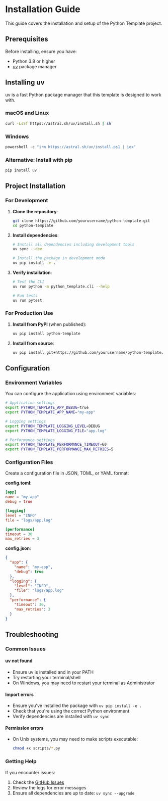 # Installation Guide

This guide covers the installation and setup of the Python Template project.

## Prerequisites

Before installing, ensure you have:

- Python 3.8 or higher
- [uv](https://github.com/astral-sh/uv) package manager

## Installing uv

uv is a fast Python package manager that this template is designed to work with.

### macOS and Linux

```bash
curl -LsSf https://astral.sh/uv/install.sh | sh
```

### Windows

```powershell
powershell -c "irm https://astral.sh/uv/install.ps1 | iex"
```

### Alternative: Install with pip

```bash
pip install uv
```

## Project Installation

### For Development

1. **Clone the repository**:
   ```bash
   git clone https://github.com/yourusername/python-template.git
   cd python-template
   ```

2. **Install dependencies**:
   ```bash
   # Install all dependencies including development tools
   uv sync --dev
   
   # Install the package in development mode
   uv pip install -e .
   ```

3. **Verify installation**:
   ```bash
   # Test the CLI
   uv run python -m python_template.cli --help
   
   # Run tests
   uv run pytest
   ```

### For Production Use

1. **Install from PyPI** (when published):
   ```bash
   uv pip install python-template
   ```

2. **Install from source**:
   ```bash
   uv pip install git+https://github.com/yourusername/python-template.git
   ```

## Configuration

### Environment Variables

You can configure the application using environment variables:

```bash
# Application settings
export PYTHON_TEMPLATE_APP_DEBUG=true
export PYTHON_TEMPLATE_APP_NAME="my-app"

# Logging settings
export PYTHON_TEMPLATE_LOGGING_LEVEL=DEBUG
export PYTHON_TEMPLATE_LOGGING_FILE="app.log"

# Performance settings
export PYTHON_TEMPLATE_PERFORMANCE_TIMEOUT=60
export PYTHON_TEMPLATE_PERFORMANCE_MAX_RETRIES=5
```

### Configuration Files

Create a configuration file in JSON, TOML, or YAML format:

**config.toml**:
```toml
[app]
name = "my-app"
debug = true

[logging]
level = "INFO"
file = "logs/app.log"

[performance]
timeout = 30
max_retries = 3
```

**config.json**:
```json
{
  "app": {
    "name": "my-app",
    "debug": true
  },
  "logging": {
    "level": "INFO",
    "file": "logs/app.log"
  },
  "performance": {
    "timeout": 30,
    "max_retries": 3
  }
}
```

## Troubleshooting

### Common Issues

#### uv not found
- Ensure uv is installed and in your PATH
- Try restarting your terminal/shell
- On Windows, you may need to restart your terminal as Administrator

#### Import errors
- Ensure you've installed the package with `uv pip install -e .`
- Check that you're using the correct Python environment
- Verify dependencies are installed with `uv sync`

#### Permission errors
- On Unix systems, you may need to make scripts executable:
  ```bash
  chmod +x scripts/*.py
  ```

### Getting Help

If you encounter issues:

1. Check the [GitHub Issues](https://github.com/yourusername/python-template/issues)
2. Review the logs for error messages
3. Ensure all dependencies are up to date: `uv sync --upgrade`
